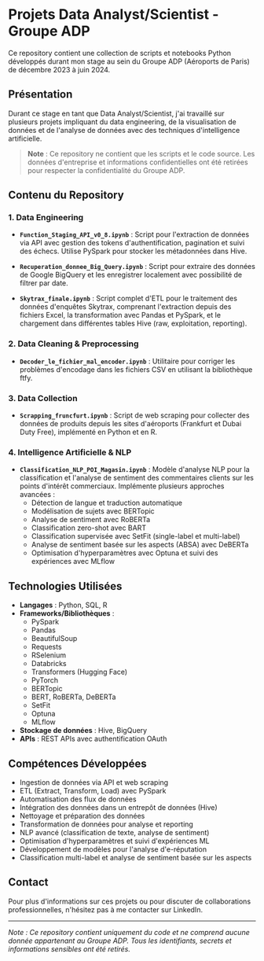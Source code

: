 # Projets Data Analyst/Scientist - Groupe ADP

Ce repository contient une collection de scripts et notebooks Python développés durant mon stage au sein du Groupe ADP (Aéroports de Paris) de décembre 2023 à juin 2024.

## Présentation

Durant ce stage en tant que Data Analyst/Scientist, j'ai travaillé sur plusieurs projets impliquant du data engineering, de la visualisation de données et de l'analyse de données avec des techniques d'intelligence artificielle.

> **Note** : Ce repository ne contient que les scripts et le code source. Les données d'entreprise et informations confidentielles ont été retirées pour respecter la confidentialité du Groupe ADP.

## Contenu du Repository

### 1. Data Engineering

- **`Function_Staging_API_v0_8.ipynb`** : Script pour l'extraction de données via API avec gestion des tokens d'authentification, pagination et suivi des échecs. Utilise PySpark pour stocker les métadonnées dans Hive.

- **`Recuperation_donnee_Big_Query.ipynb`** : Script pour extraire des données de Google BigQuery et les enregistrer localement avec possibilité de filtrer par date.

- **`Skytrax_finale.ipynb`** : Script complet d'ETL pour le traitement des données d'enquêtes Skytrax, comprenant l'extraction depuis des fichiers Excel, la transformation avec Pandas et PySpark, et le chargement dans différentes tables Hive (raw, exploitation, reporting).

### 2. Data Cleaning & Preprocessing

- **`Decoder_le_fichier_mal_encoder.ipynb`** : Utilitaire pour corriger les problèmes d'encodage dans les fichiers CSV en utilisant la bibliothèque ftfy.

### 3. Data Collection

- **`Scrapping_fruncfurt.ipynb`** : Script de web scraping pour collecter des données de produits depuis les sites d'aéroports (Frankfurt et Dubai Duty Free), implémenté en Python et en R.

### 4. Intelligence Artificielle & NLP

- **`Classification_NLP_POI_Magasin.ipynb`** : Modèle d'analyse NLP pour la classification et l'analyse de sentiment des commentaires clients sur les points d'intérêt commerciaux. Implémente plusieurs approches avancées :
  - Détection de langue et traduction automatique
  - Modélisation de sujets avec BERTopic
  - Analyse de sentiment avec RoBERTa
  - Classification zero-shot avec BART
  - Classification supervisée avec SetFit (single-label et multi-label)
  - Analyse de sentiment basée sur les aspects (ABSA) avec DeBERTa
  - Optimisation d'hyperparamètres avec Optuna et suivi des expériences avec MLflow

## Technologies Utilisées

- **Langages** : Python, SQL, R
- **Frameworks/Bibliothèques** : 
  - PySpark
  - Pandas
  - BeautifulSoup
  - Requests
  - RSelenium
  - Databricks
  - Transformers (Hugging Face)
  - PyTorch
  - BERTopic
  - BERT, RoBERTa, DeBERTa
  - SetFit
  - Optuna
  - MLflow
- **Stockage de données** : Hive, BigQuery
- **APIs** : REST APIs avec authentification OAuth

## Compétences Développées

- Ingestion de données via API et web scraping
- ETL (Extract, Transform, Load) avec PySpark
- Automatisation des flux de données
- Intégration des données dans un entrepôt de données (Hive)
- Nettoyage et préparation des données
- Transformation de données pour analyse et reporting
- NLP avancé (classification de texte, analyse de sentiment)
- Optimisation d'hyperparamètres et suivi d'expériences ML
- Développement de modèles pour l'analyse d'e-réputation
- Classification multi-label et analyse de sentiment basée sur les aspects

## Contact

Pour plus d'informations sur ces projets ou pour discuter de collaborations professionnelles, n'hésitez pas à me contacter sur LinkedIn.

---

*Note : Ce repository contient uniquement du code et ne comprend aucune donnée appartenant au Groupe ADP. Tous les identifiants, secrets et informations sensibles ont été retirés.*
